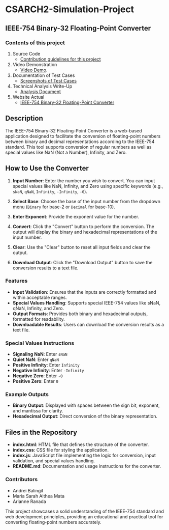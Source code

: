 # CSARCH2-Simulation-Project
## IEEE-754 Binary-32 Floating-Point Converter
### Contents of this project

1. Source Code
    - [Contribution guidelines for this project](docs/CONTRIBUTING.md)
2. Video Demonstration
    - [Video Demo](https://drive.google.com/file/d/1mSGdYKpHMkBCCt-zeIa0sVZg9inRjW0q/view?usp=drive_link).
3. Documentation of Test Cases
    - [Screenshots of Test Cases](Documentation.pdf)
5. Technical Analysis Write-Up
    - [Analysis Document](Analysis-Write-Up.pdf)
6. Website Actual
    - [IEEE-754 Binary-32 Floating-Point Converter](https://aaaaandreiii.github.io/CSARCH2-Simulation-Project/)

## Description
The IEEE-754 Binary-32 Floating-Point Converter is a web-based application designed to facilitate the conversion of floating-point numbers between binary and decimal representations according to the IEEE-754 standard. This tool supports conversion of regular numbers as well as special values like NaN (Not a Number), Infinity, and Zero. 

## How to Use the Converter

1. **Input Number**: Enter the number you wish to convert. You can input special values like NaN, Infinity, and Zero using specific keywords (e.g., `sNaN`, `qNaN`, `Infinity`, `-Infinity`, `-0`).

2. **Select Base**: Choose the base of the input number from the dropdown menu (`Binary` for base-2 or `Decimal` for base-10).

3. **Enter Exponent**: Provide the exponent value for the number.

4. **Convert**: Click the "Convert" button to perform the conversion. The output will display the binary and hexadecimal representations of the input number.

5. **Clear**: Use the "Clear" button to reset all input fields and clear the output.

6. **Download Output**: Click the "Download Output" button to save the conversion results to a text file.

### Features
- **Input Validation**: Ensures that the inputs are correctly formatted and within acceptable ranges.
- **Special Values Handling**: Supports special IEEE-754 values like sNaN, qNaN, Infinity, and Zero.
- **Output Formats**: Provides both binary and hexadecimal outputs, formatted for readability.
- **Downloadable Results**: Users can download the conversion results as a text file.

### Special Values Instructions
- **Signaling NaN**: Enter `sNaN`
- **Quiet NaN**: Enter `qNaN`
- **Positive Infinity**: Enter `Infinity`
- **Negative Infinity**: Enter `-Infinity`
- **Negative Zero**: Enter `-0`
- **Positive Zero**: Enter `0`

### Example Outputs
- **Binary Output**: Displayed with spaces between the sign bit, exponent, and mantissa for clarity.
- **Hexadecimal Output**: Direct conversion of the binary representation.

## Files in the Repository
- **index.html**: HTML file that defines the structure of the converter.
- **index.css**: CSS file for styling the application.
- **index.js**: JavaScript file implementing the logic for conversion, input validation, and special values handling.
- **README.md**: Documentation and usage instructions for the converter.

### Contributors
- Andrei Balingit
- Maria Sarah Althea Mata
- Arianne Ranada

This project showcases a solid understanding of the IEEE-754 standard and web development principles, providing an educational and practical tool for converting floating-point numbers accurately.
